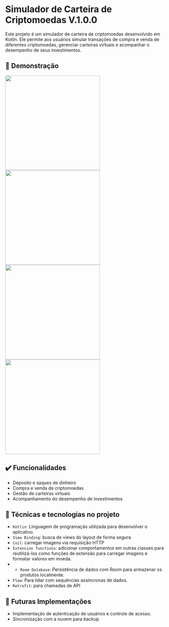 # Simulador de Carteira de Criptomoedas V.1.0.0

Este projeto é um simulador de carteira de criptomoedas desenvolvido em Kotlin. Ele permite aos usuários simular transações de compra e venda de diferentes criptomoedas, gerenciar carteiras virtuais e acompanhar o desempenho de seus investimentos.

## 🎥 Demonstração
<p float="left">  
  <img src="https://github.com/tfreitasf/SimuladorCarteiraCrypto/assets/83042767/91f1468c-f1c2-4e8d-8c97-a85879a3efe7" width="300" />
  <img src="https://github.com/tfreitasf/SimuladorCarteiraCrypto/assets/83042767/e835e1d9-274e-41a1-a728-89911511fc4d" width="300" />
  <img src="https://github.com/tfreitasf/SimuladorCarteiraCrypto/assets/83042767/ae9d5ab9-576d-4b07-8907-59ad00f94eb6" width="300" />
  <img src="https://github.com/tfreitasf/SimuladorCarteiraCrypto/assets/83042767/483e0ada-c74e-4991-ba2c-3a7291168bef" width="300" />
</p>


## ✔️ Funcionalidades
- Deposito e saques de dinheiro
- Compra e venda de criptomoedas
- Gestão de carteiras virtuais
- Acompanhamento do desempenho de investimentos

## 🔨 Técnicas e tecnologias no projeto
- `Kotlin`: Linguagem de programação utilizada para desenvolver o aplicativo.
- `View Binding`: busca de views do layout de forma segura
- `Coil`: carregar imagens via requisição HTTP
- `Extension functions`: adicionar comportamentos em outras classes para reutilizá-los como funções de extensão para carregar imagens e formatar valores em moeda.
- - `Room Database`: Persistência de dados com Room para armazenar os produtos localmente.
- `Flow`: Para lidar com sequências assíncronas de dados.
- `Retrofit`: para chamadas de API

## 🚀 Futuras Implementações
- Implementação de autenticação de usuários e controle de acesso.
- Sincronização com a nuvem para backup



